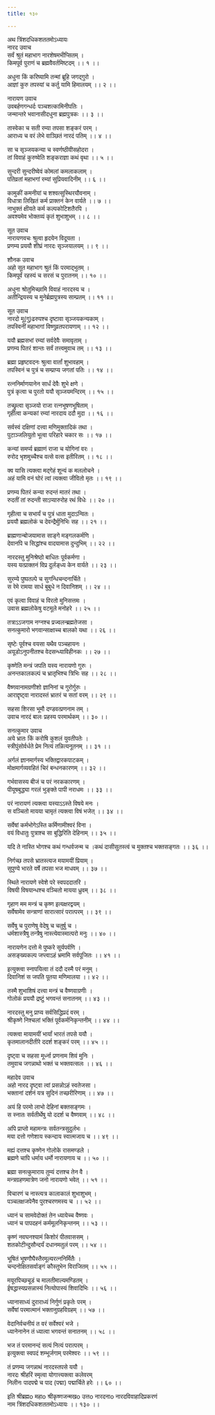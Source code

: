 ```yaml
---
title: १३०

---
```

अथ त्रिंशदधिकशततमोऽध्यायः  
नारद उवाच  
सर्वं श्रुतं महाभाग नारशेषमभीप्सितम् ।  
किमपूर्व पुराणं च ब्रह्मवैवर्तमिष्टदम् ।। १ ।।  
  
अधुना किं करिष्यामि तन्मां ब्रूहि जगद्गुरो ।  
आज्ञां कुरु तपस्यां च कर्तु यामि हिमालयम् ।। २ ।।  
  
नारायण उवाच  
उवबर्हणगन्धर्दः पञ्चशत्कामिनीपतिः ।  
जन्मान्तरे भवानासीदधुना ब्रह्मपुत्रकः ।। ३ ।।  
  
तास्वेका च सती रम्या तपसा शङ्करं परम् ।  
आराध्य च वरं लेभे वाञ्छितं नारदं पतिम् ।। ४ ।।  
  
सा च सृञ्जयकन्या च स्वर्णष्ठीवीसहोदरा ।  
तां विवाहं कुरुष्वेति शङ्कराज्ञा कथं वृथा ।। ५ ।।  
  
सुन्दरी सुन्दरीष्वेवं कोमलां कमलाकलाम् ।  
पतिव्रतां महाभगां रम्यां सुप्रियवादिनीम् ।। ६ ।।  
  
कामुकीं कमनीयां च शश्वत्सुस्थिरयौवनाम् ।  
विधात्रा लिखितं कर्म प्राक्तनं केन वार्यते ।। ७ ।।  
नाभुक्तं क्षीयते कर्म कल्पकोटिशतैरपि ।  
अवश्यमेव भोक्तव्यं कृतं शुभाशुभम् ।। ८ ।।  
  
सूत उवाच  
नारायणवचः श्रुत्वा हृदयेन विदूयता ।  
प्रणम्य प्रययौ शीघ्रं नारदः सृञ्जयालयम् ।। ९ ।।  
  
शौनक उवाच  
अहो सूत महाभाग श्रुतं किं परमाद्भुतम् ।  
किमपूर्वं रहस्यं च सरसं च पुरातनम् ।। १० ।।  
  
अधुना श्रोतुमिच्छामि विवाहं नारदस्य च ।  
अतीन्द्रियस्य च मुनेर्ब्रह्मपुत्रस्य साम्प्रतम् ।। ११ ।।  
  
सूत उवाच  
नारदो मू(गु)ढरुपश्च दृष्टावा सृञ्जयकन्यकाम् ।  
तपस्विनीं महाभागां विष्णुव्रतपरायणाम् ।। १२ ।।  
  
ययौ ब्रह्मसभां रम्यां सर्वदेवैः समावृताम् ।  
प्रणम्य पितरं शान्तः सर्वं तत्त्वमुवाच तम् ।। १३ ।।  
  
ब्रह्मा प्रहृष्टवदनः श्रुत्वा वार्तां शुभावहाम् ।  
तपस्विनं च पुत्रं च सम्प्राप्य जगतां पतिः ।। १४ ।।  
  
रत्ननिर्माणयानेन सार्धं देवैः शुभे क्षणे ।  
पुत्रं कृत्वा च पुरतो ययौ सृञ्जयमन्दिरम् ।। १५ ।।  
  
तच्छ्रुत्वा सृञ्जयो राजा रत्नभूषणभूषिताम् ।  
गृहीत्वा कन्यकां रम्यां नारदाय ददौ मुदा ।। १६ ।।  
  
सर्वस्वं दक्षिणां दत्त्वा मणिमुक्तादिकं तथा ।  
पुटाञ्जलियुतो भूत्वा परिहारे चकार सः ।। १७ ।।  
  
कन्यां समर्प्य ब्रह्माणं राजा च योगिनां वरः ।  
रुरोद भृशमुच्चैश्च वत्से वत्स इतीरितम् ।। १८ ।।  
  
क्व यासि त्यक्त्वा मद्गेहं शून्यं क मललोचने ।  
अहं यामि वनं घोरं त्वां त्यक्त्वा जीवितो मृतः ।। १९ ।।  
  
प्रणम्य पितरं कन्या रुदन्तं मातरं तथा ।  
रुदतीं तां रुदन्ती साऽप्यारुरोह रथं विधेः ।। २० ।।  
  
गृहीत्वा च सभार्यं च पुत्रं धाता मुदाऽन्वितः ।  
प्रययौ ब्रह्मलोकं च देवन्द्रैर्मुनिभिः सह ।। २१ ।।  
  
ब्राह्मणान्बोजयामास साङ्गे मङ्गलकर्मणि ।  
देवानपि च सिद्धांश्च वादयामास दुन्दुभिम् ।। २२ ।।  
  
नारदस्तु मुनिश्रेष्ठो बाधितः पूर्वकर्मणा ।  
यस्य यत्प्राक्तनं विप्र दुर्लङ्ध्य केन वार्यते ।। २३ ।।  
  
सुरम्ये पुष्पतल्पे च सुगन्धिचन्दनार्चिते ।  
स रेमे रामया सार्ध बुबुधे न दिवानिशम् ।। २४ ।।  
  
एवं कृत्वा विवाहं च विरतो मुनिसत्तमः ।  
उवास ब्रह्मलोकेषु वटमूले मनोहरे ।। २५ ।।  
  
तत्राऽऽजगाम नग्नश्च प्रज्वलन्ब्रह्मतेजसा ।  
सनत्कुमारो भगवान्साक्षाच्च बालको यथा ।। २६ ।।  
  
सृष्टेः पूर्वश्च वयसा यथैव पञ्चहायनः ।  
अयूडोऽनुपनीतश्च वेदसन्ध्याविहीनकः ।। २७ ।।  
  
कृष्णेति मन्त्रं जपति यस्य नारायणो गुरुः ।  
अनन्तकालकल्पं च भ्रातृभिश्च त्रिभिः सह ।। २८ ।।  
  
वैष्णवानामग्रणीशो ज्ञानिनां च गुरोर्गुरुः ।  
आराद्दृष्ट्वा नारादस्तं भ्रातरं च सतां वरम् ।। २९ ।।  
  
सहसा शिरसा भूमौ दण्डवत्प्रणनाम तम् ।  
उवाच नारदं बालः प्रहस्य परमार्थकम् ।। ३० ।।  
  
सनत्कुमार उवाच  
अये भ्रातः किं करोषि कुशलं युवतीपतेः ।  
स्त्रीपुंसोर्वर्धते प्रेम नित्यं तन्नित्यनूतनम् ।। ३१ ।।  
  
अर्गलं ज्ञानमार्गस्य भक्तिद्वारकपाटकम् ।  
मोक्षमार्गव्यवहितं चिरं बन्धनकारणम् ।। ३२ ।।  
  
गर्भवासस्य बीजं च परं नरककारणम् ।  
पीयूषबुद्ध्या गरलं भुङ्क्ते पापी नराधमः ।। ३३ ।।  
  
परं नारायणं त्यक्त्वा यस्याऽऽस्ते विषये मनः ।  
स वञ्चितो मायया चामृतं त्यक्त्वा विषं भजेत् ।। ३४ ।।  
  
सर्वेषां कर्मभोगेऽस्ति कर्मिणामीश्वरं विना ।  
वयं विधातुः पुत्राश्च सा बुद्धिरिति देहिनाम् ।। ३५ ।।  
  
यदि ते नास्ति भोगश्च कथं गन्धर्वजन्म च ।कथं दासीसुतस्त्वं च मुक्तश्च भक्तसङ्गतः ।। ३६ ।।  
  
निर्गच्छ तपसे भ्रातस्त्यज मयामयीं प्रियाम् ।  
सुपुण्ये भारते वर्षे तपसा भज माधवम् ।। ३७ ।।  
  
स्थिते नारायणे स्वेशे परे स्वपददातरि ।  
विषयी विषयान्धश्च वञ्चितो मायया ध्रुवम् ।। ३८ ।।  
  
गृहाण मम मन्त्रं च कृष्ण इत्यक्षरद्वयम् ।  
सर्वेषामेव सन्त्राणां सारात्सारं परात्परम् ।। ३९ ।।  
  
सर्वेषु च पुराणेषु वेदेषु च चतुर्षु च ।  
धर्मशास्त्रैषु तन्त्रैषु नास्त्येवास्मात्परो मनुः ।। ४० ।।  
  
नारायणेन दत्तो मे पुष्करे सूर्यपर्वणि ।  
असङ्ख्यकल्प जप्त्वाऽहं भ्रमामि सर्वपूजितः ।। ४१ ।।  
  
इत्युक्त्वा स्नापयित्वा तं ददौ दस्मै परं मनुम् ।  
दिवानिशं स जपति पूतया मणिमालया ।। ४२ ।।  
  
तस्मै शुभाशिषं दत्त्वा मन्त्रं च वैष्णवाग्रणीः ।  
गोलोकं प्रययौ द्रष्टुं भगवन्तं सनातनम् ।। ४३ ।।  
  
नारदस्तु मनु प्राप्य सर्वसिद्धिप्रदं वरम् ।  
श्रीकृष्णे निश्चलां भक्तिं पूर्वकर्मनिकृन्तनीम् ।। ४४ ।।  
  
त्यक्त्वा मायामयीं भार्यां भारतं तपसे ययौ ।  
कृतमालानदीतीरे ददर्श शङ्करं परम् ।। ४५ ।।  
  
दृष्ट्वा च सहसा मूर्ध्ना प्रणनाम शिवं मुनिः ।  
तमुवाच जगन्नाथो भक्तं च भक्तवत्सलः ।। ४६ ।।  
  
महादेव उवाच  
अहो नारद दृष्ट्वा त्वां प्रसन्नोऽहं स्वतेजसा ।  
भक्तानां दर्शनं यत्र सुदिनं तच्छरीरिणाम् ।। ४७ ।।  
  
अयं हि परमो लाभो देहिनां बक्तसङ्गमः ।  
स स्नातः सर्वतीर्थेषु यो ददर्श च वैष्णवाम् ।। ४८ ।।  
  
अपि प्राप्तो महामन्त्रः सर्वतन्त्रसुदुर्लभः ।  
मया दत्तो गणेशाय स्कन्दाय स्वात्मजाय च ।। ४९ ।।  
  
मह्यं दत्तश्च कृष्णेन गोलोके रासमण्डले ।  
ब्रह्मणे चापि धर्माय धर्मो नारायणाय च ।। ५० ।।  
  
ब्रह्मा सनत्कुमाराय तुम्यं दत्तश्च तेन वै ।  
मन्त्रग्रहणमात्रेण जनो नारायणो भवेत् ।। ५१ ।।  
  
विचारणं च नास्त्यत्र कालाकालं शुभाशुभम् ।  
पञ्चलक्षजपेनैव पुरश्चरणमस्य च ।। ५२ ।।  
  
ध्यानं च सामवेदोक्तं तेन ध्यायेच्च वैष्णवः ।  
ध्यानं च पापदहनं कर्ममूलनिकृन्तनम् ।। ५३ ।।  
  
कृष्णं नवघनश्यामं किशोरं पीतवाससम् ।  
शतकोटीन्दुसौन्दर्यं दधानमतुलं परम् ।। ५४ ।।  
  
भूषितं भूषणौघैस्तैरमूल्यरत्ननिर्मितैः ।  
चन्दनोक्षितसर्वाङ्गं कौस्तुभेन विराजितम् ।। ५५ ।।  
  
मयूरपिच्छचूडं च मालतीमाल्यमण्डितम् ।  
ईषद्धास्यप्रसन्नास्यं नित्योपास्यं शिवादिभिः ।। ५६ ।।  
  
ध्यानासाध्यं दुराराध्यं निर्गुणं प्रकृतेः परम् ।  
सर्वेषां परमात्मानं भक्तानुग्रहविग्रहम् ।। ५७ ।।  
  
वेदानिर्वचनीयं त वरं सर्वेश्वरं भजे ।  
ध्यानेनानेन तं ध्यात्वा भगवन्तं सनातनम् ।। ५८ ।।  
  
भज तं परमानन्दं सत्यं नित्यं परात्परम् ।  
इत्युक्त्वा स्वपदं शम्भूर्जगाम् परमेश्वरः ।। ५९ ।।  
  
तं प्रणम्य जगन्नाथं नारदस्तपसे ययौ ।  
नारदः श्रीहरिं स्मृत्वा योगात्त्यक्त्वा कलेवरम्  
निलीनः पादपद्मे च पाद (पद्मा) पद्मार्चिते हरेः ।। ६० ।।  
  
इति श्रीब्रह्मo महाo श्रीकृष्णजन्मखo उत्तo नारदनाo नारदविवाहादिप्रकरणं  
नाम त्रिंशदधिकशततमोऽध्यायः ।। १३० ।।
